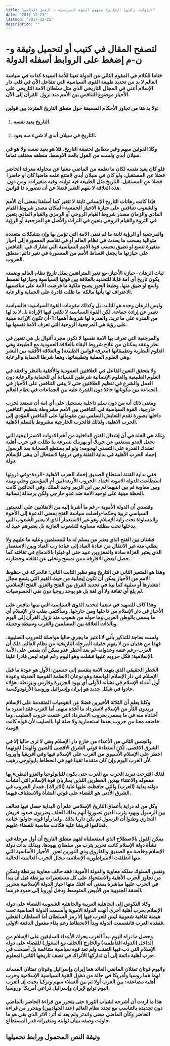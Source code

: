 ```yaml
---
title: "الدولة، ركنها الثاني: مفهوم القوة السياسية – الفصل الخامس"
date: "2017-12-21"
lastmod: "2017-12-21"
description: ""
---
```

# **لتصفح المقال في كتيب أو لتحميل وثيقة و-ن-م إضغط على الروابط أسفله** **الدولة**

### ختاما للكلام في المقوم الثاني من الدولة تعينا للأمة السيدة كذات في سياسة العالم لا بد من تحديد طبيعة القوى السياسية التي تتفاعل الآن في قلب دار الإسلام أعني في المجال التاريخي الذي مثل سلطان الامة التاريخي على الأحياز موضوع التنافس بين الأمم منذ نزول  القرآن إلى الآن.

### ولا بد هنا من تجاوز الأحكام المسبقة حول منطق التاريخ المتردد بين قولين:

1. ### التاريخ يعيد نفسه.
2. ### التاريخ في سيلان أبدي لا شيء منه يعود.

### وكلا القولين مبهم وغير مطابق لحقيقة التاريخ. فلا هو يعيد نفسه ولا هو في سيلان أبدي ولست من القول بالحد الاوسط. منطقه مختلف تماما.

### فلو كان يعيد نفسه لكان ما نعلمه من الماضي مغنيا عن محاولة معرفة الحاضر فضلا عن المستقبل. ولو كان في سيلان أبدي لامتنع علمه ماضيا كان او حاضرا  فضلا عن المستقبل. التاريخ مثل الطبيعة فيه ثوابت وفيه متغيرات: ومن دون  هذه العلاقة لا نفهم التغير فضلا عن أن نتصوره ذا قوانين.

### فإذا كانت رهانات التاريخ الإنساني ثابتة لا تتغير كما أسلفنا بمعنى أن الأمم والشعوب تتنافس على حيازة الاحياز الخمسة-المكان مصدر شروط القيام المادي والزمان مصدر شروط القيام الروحي أو الرمزي والقيام المادي يتعين في الثروة والقيام الروحي يتعين في التراث والأصل هو المرجعية أو الرؤية

### والمرجعية أو الرؤية ثابتة ما لم تفنى الامة التي تؤمن بها وإن بتشكلات متعددة متوالية بسحب ما يحدث في نظام العالم أو في تقاسم المعمورة إلى أحياز متغيرة تتسع او تضيق بحسب قوة الامم السياسية التي تشارك في  التنافس على حيازتها ما يجعل اقساط الأمم من المعمورة في تغير دائم: منطق الحروب.

### ثبات الرهان -حيازة الأحياز-مع تغير المتراهنين يمثل تاريخ نظام العالم وضمنه يكون تاريخ أي امة قابلا للتحديد بالعلاقة بين قوتها السياسية وحيازتها لقسط واسع او ضيق منها. وطبعا الحوز يصبح ملكية ما فرضت الأمة على منافسيها الاعتراف لها بأنها مالكة  ما ظلت قادرة على الحماية والرعاية.

### وليس الرهان وحده هو الثابت بل وكذلك مقومات القوة السياسية: فالسياسة تعبير عن إرادة جماعة. لكن القوة السياسية لا تكفي فيها الإرادة بل لا بد لها من القدرة على ما تريد. والقدرة لها شروط أهمها: 1-أن تكون الإرادة مبنية على رؤية هي المرجعية الروحية التي تعرف الامة نفسها بها.

### والمرجعية التي تعرف بها الامة نفسها لا تكون مجرد أقوال بل هي تتعين في نظر وعقد يمكنان من علاج شروط البقاء بالعلاقة العمودية مع الطبيعة وهي العلوم النظرية وتطبيقاتها (معرفة قوانين الطبيعة) وبالعلاقة الأفقية بين البشر وهي العلوم العملية وتطبيقاتها. وهما شرطا الحماية والرعاية.

### ولا يتحقق التعين الفاعل في العلاقتين العمودية والأفقية بالنظر والعقد في العلوم الطبيعية والعلوم الإنسانية شرطين للسيادة أي للحماية والرعاية دون العمل والشرع في تنظيم العلاقتين حتى لا يبقى التنافس على الأحياز في الجماعة بين مكوناتها حائلا دون القدرة عليه بين الجماعات في نظام العالم.

### ومعنى ذلك أنه من دون سلم داخلية يستحيل على أي امة أن تستعد لحرب خارجية. القوة السياسية في التنافس بين الامم مشروطة بتنظيم التنافس داخلها بصورة تقدم التعايش السلمي بين مقوماتها على التنافس المؤدي إلى الحرب الاهلية. ولذلك فالحرب الخارجية مشروط بالسلم الاهلية.

### وتلك هي العلة في أن إشعال الفتن الداخلية من أهم الادوات الاستراتيجية التي تجعل العدو يستغني عن حربك أو يهزمك بسرعة ما ظللت في حرب أهلية تفقدك القدرة على التصدي لهجومه: ولو لم يستطع الصحابة بعد الرسول إخماد الحرب الأهلية في بداية الفتنة وفي ذروتها لاستحال أن يبقى للإسلام دولة.

### ففي بداية الفتنة استطاع الصديق إخماد الحرب الاهلية -الردة-وفي ذروتها استطاعت الدولة الاموية اخماد  الحروب الأربعة(بين أم المؤمنين وعلي وبينه وبين معاوية ثم بين ابنيهما ثم بين ابن الزبير وعبد الملك. وفي الحالتين كانت الخطة مبنية على توحيد الامة ضد عدو خارجي ولكن برسالة إنسانية.

### وقصدي أن الدولة الأموية -رغم ما أشرنا إليه من الانقلابين على الدستور السياسي تربية وحكما-واصلت سياسة الفتح بمعنى الدعوة إلى الأخوة والمساواة تحت راية الإسلام وهو غير الاستعمار الذي لا يعتبر الشعوب التي يدخلها تحت مظلته مساوية للشعوب الغازية بل يعتبرهم عبيد له.

### فشتان بين الفتح الذي يعتبر من يسلم له ما للمسلمين وعليه ما عليهم ولا يطلب منه غير الانتقال من عبادة العباد إلى عبادة رب العباد وبين الاستعمار الذي يعتبر الغزاة سادة والمغزوين عبيد حتى لو قبلوا بالاندماج في ثقافته كما حصل لبعض الافارقة ممن تمسح وتخلى عن ثقافته وحضارته.

### وهذا هو المتغير الثاني في التاريخ وهو نظير الثابت الثاني: فالحركة في حظوظ الامم من الأحياز يمكن أن تكون إيجابية من حيث القيم التي يتسع مجال انتشارها أو سلبية كما بينا في تحديد الفرق بين الفتح والغزو. الفتح الإسلامي لم يلغ أي ثقافة ولا أي لغة بل هو يوحد روحيا دون نفي الخصوصيات.

### وهذا كاف للتمهيد في سعينا لتحديد القوى السياسية التي بينها تنافس على الأحياز في دار الإسلام من داخلها ومن خارجها. وسأكتفي بقلب دار الإسلام أي ما يسمى بالوطن العربي وما حوله من شعوب منذ نزول القرآن إلى اليوم وبالذات العلاقة بين المسلمين والغرب وسيطه وحديثه.

### ولست بحاجة للتذكير بأني لا اعتبر ما يجري حاليا مواصلة للحروب الصليبية. فهذا من هذيان من لا يفهم حقيقة المرحلة التاريخية من نظام العالم. ذلك أن الغرب-رغم عنفه وعدوانه-لم يعد أخطر عدو يمكن أن يقضي على الأمة الإسلامية: فكل حروبه عليها فشلت وهو اليوم رغم قوته ليس قادرا علينا.

### الخطر الحقيقي الذي يتهدد الامة ينقسم إلى جنسين: الأول هو عودة ما قبل الإسلام في دار الإسلام الواسعة وهو نوعان الانظمة القومية الحديثة وعودة أول أعداء الإسلام في نشأته الأولى أي يهود الجزيرة وفارس وبيزنطة. هؤلاء عادوا في شكل جديد هو إيران وإسرائيل وروسيا الأرثودوكسية.

### وكلنا يعلم أن الثلاثة الأخيرين فضلا عن القوميات المتقدمة على الإسلام يريدون الثأر من الإسلام لاسترداد ما أخذه منهم. أما الغرب فقد استرد ما أخذناه منه في ما يسمى بحروب الاسترداد التي ختمت حروب الصليب. وما خاضعه معنا من حروب بعدها استعمارية ولا صلة لها بالصليب لأن قواه كانت قومية.

### والجنس الثاني من الأعداء من خارج دار الإسلام وهي لا ترى حاليا إلا في الشرق الاقصى. لكن استعادة قوتي الشرق الاقصى (الصين والهند) لقوتهما اخطر على الإسلام الآسيوي من الغرب على الإسلام فيها وفي أفريقيا وأوروبا لأن الغرب اليوم وإن كان متقدما تقينا فهو في انحطاط بايولوجي رهيب.

### لذلك اقترحت تبريد الحرب مع الغرب حتى يكون للبايولوجيا والغزو البطيء بها مفعوله والاعتناء بهذين الخطرين اللذين يحاربان قوة الإسلام التي أنشأت دولته بداية (العرب) والتي حافظت عليها غاية (الاتراك). فمدار الحروب في الشرق الأدنى هو القضاء على قوتي النشأة والاستئناف فيهما.

### وكل من له دراية بأعماق التاريخ الإسلامي علم أن البداية حصل فيها تحالف بين الرسول ويهود يثرب الذين تصوروا أنهم بذلك الحلف يضربون صعود قريش التجاري وظنوا أن الرسول لم يكن داريا بذلك. ولما رأوا قوته حاولوا خيانته فحالفوا قريشا عليه فكانت مناسبة للقضاء عليهم.

### يمكن القول بالاصطلاح الذي استعملناه لفهم منطق التاريخ أن أول مرحلة في نشأة دولة الإسلام كانت تحرير يثرب من سلطان يهودها. وبذلك بدأت دولة الإسلام وخاصة مع الصديق والفاروق وذي النورين تحوز  الأحياز الأساسية التي منها انطلقت الامبراطورية الإسلامية مجال الحرب العالمية الحالية.

### ونفس السلوك سلكه معاوية والدولة الأموية: فقد حالف معاوية بيزنطة وتمكن من تجاوز الحرب الأهلية والاستحواذ على كل مستعمرات بيزنطة قبل أن يبدأ في الحرب عليها مباشرة بمعنى أنه افتك منها احياز الدولة الإسلامية بتحرير الضفة الجنوبية من الأبيض المتوسط ودخل أوروبا إلى حدود فرنسا.

### وكاد النكوص إلى الجاهلية العربية والجاهلية الشعوبية القضاء على دولة الإسلام بحرب أهلية أخرى أنهت الدولة الاموية وأسست الدولة العباسية تحت هيمنة ثقافية شعوبية ليس للعرب فيها إلا رمز السلطان أما السلطان الفعلي ففقده العرب فانقسمت الدولة وبدأ الانحطاط رغم بقاء مفعول الدفعة الاولى.

### وحصل ما نراه اليوم: بدأ الغرب يحرك الأعداء السابقين على الإسلام من الداخل (الدولة الفاطمية) والخارج (الحلف مع المغول) للقضاء على دولة الإسلام التي دب فيها التفتت ولم تعد قوة سياسية متناغمة بل أصبحت في حرب أهلية دائمة إلى أن تداركها الأتراك في نصف تاريخها الثاني المعلوم.

### واليوم قوتان تمثلان الماضي العائد هما إيران وإسرائيل وقوتان تمثلان المساند لهما هما روسيا وأمريكا في حالة من ذهول القوة السياسية الإسلامية وحرب أهلية مضاعفة: بين العرب أولا ثم بين العملاء منهم وتركيا بحيث إن العرب اليوم توابع لإيران وإسرائيل ذراعي أمريكا  وروسيا.

### هذا ما اردت أن أشرحه لشباب الثورة حتى يتحرر من قراءة الحاضر بالماضي دون تجديده بالتناسب مع تجدد نظام العالم (عند الجهاديين) ويتحرر من قراءة الحاضر وكأن الماضي مضى واندثر ولم يعد له أثر: الاثر الذي بقي هو ما حاولت وصفه ببيان ثوابته ومتغيراته قدر المستطاع.

## وثيقة النص المحمول ورابط تحميلها

###